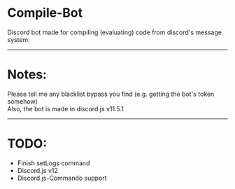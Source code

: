 # Compile-Bot
 Discord bot made for compiling (evaluating) code from discord's message system.

___

# Notes:

Please tell me any blacklist bypass you find (e.g. getting the bot's token somehow)  
Also, the bot is made in discord.js v11.5.1

___

# TODO:

* Finish setLogs command
* Discord.js v12
* Discord.js-Commando support

